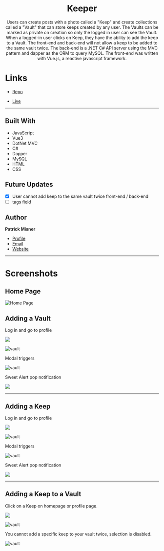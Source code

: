 
<h1 align="center"><project-name> Keeper</h1>

<p align="center"><project-description>Users can create posts with a photo called a "Keep" and create collections called a "Vault" that can store keeps created by any user. The Vaults can be marked as private on creation so only the logged in user can see the Vault. When a logged-in user clicks on Keep, they have the ability to add the keep to a Vault. The front-end and back-end will not allow a keep to be added to the same vault twice. The back-end is a .NET C# API server using the MVC pattern and dapper as the ORM to query MySQL. The front-end was written with Vue.js, a reactive javascript framework.</p>

# Links

- [Repo](https://github.com/patrick-misner/Keepr "Keeper Repo")

- [Live](https://keeper-pm.herokuapp.com/ "Live View")

- - -



## Built With


- JavaScript
- Vue3
- DotNet MVC
- C#
- Dapper
- MySQL
- HTML
- CSS

## Future Updates

- [x] User cannot add keep to the same vault twice front-end / back-end
- [ ] tags field

## Author

**Patrick Misner**

- [Profile](https://github.com/patrick-misner "Patrick Misner")
- [Email](mailto:misner.patrick@gmail.com?subject=Hi "Hi!")
- [Website](https://kingtechnologies.in "Welcome")

- - -

# Screenshots

## Home Page

![Home Page](/Keepr.client/src/assets/img/homepage.png "Home Page")




## Adding a Vault

Log in and go to profile

![](/Keepr.client/src/assets/img/myprofile.png)

![vault](/Keepr.client/src/assets/img/addvault.png)

Modal triggers

![vault](/Keepr.client/src/assets/img/privatevault.png)

Sweet Alert pop notification

![](/Keepr.client/src/assets/img/Pop-notify.png)
- - -
## Adding a Keep

Log in and go to profile

![](/Keepr.client/src/assets/img/myprofile.png)

![vault](/Keepr.client/src/assets/img/addkeep.png)

Modal triggers

![vault](/Keepr.client/src/assets/img/keepform.png)

Sweet Alert pop notification

![](/Keepr.client/src/assets/img/keep-pop.png)

- - -
## Adding a Keep to a Vault

Click on a Keep on homepage or profile page.

![](/Keepr.client/src/assets/img/addkeeptovault.png)

![vault](/Keepr.client/src/assets/img/addkeeptovaultpop.png)

You cannot add a specific keep to your vault twice, selection is disabled.

![vault](/Keepr.client/src/assets/img/addkeeptovaultdisable.png)




